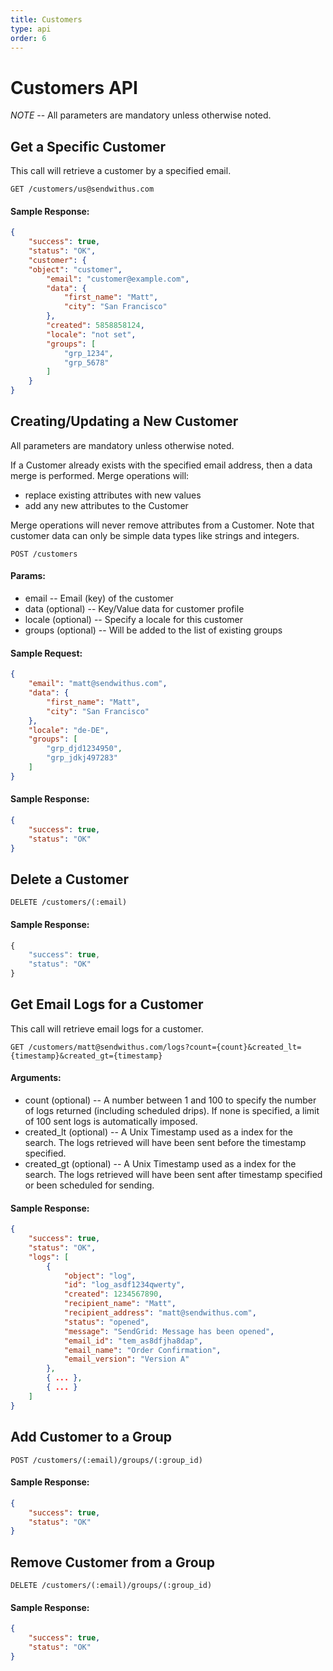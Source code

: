```yaml
---
title: Customers
type: api
order: 6
---
```


# Customers API

*NOTE* -- All parameters are mandatory unless otherwise noted.

## Get a Specific Customer

This call will retrieve a customer by a specified email.

`GET /customers/us@sendwithus.com`

#### Sample Response:

```json
{
    "success": true,
    "status": "OK",
    "customer": {
    "object": "customer",
        "email": "customer@example.com",
        "data": {
            "first_name": "Matt",
            "city": "San Francisco"
        },
        "created": 5858858124,
        "locale": "not set",
        "groups": [
            "grp_1234",
            "grp_5678"
        ]
    }
}
```

## Creating/Updating a New Customer

All parameters are mandatory unless otherwise noted.

If a Customer already exists with the specified email address, then a data merge is performed. Merge operations will:

* replace existing attributes with new values
* add any new attributes to the Customer

Merge operations will never remove attributes from a Customer. Note that customer data can only be simple data types like strings and integers.

`POST /customers`

#### Params:

- email       -- Email (key) of the customer
- data (optional)       -- Key/Value data for customer profile
- locale (optional)     -- Specify a locale for this customer
- groups (optional)     -- Will be added to the list of existing groups

#### Sample Request:

```json
{
    "email": "matt@sendwithus.com",
    "data": {
        "first_name": "Matt",
        "city": "San Francisco"
    },
    "locale": "de-DE",
    "groups": [
        "grp_djd1234950",
        "grp_jdkj497283"
    ]
}
```

#### Sample Response:

```json
{
    "success": true,
    "status": "OK"
}
```


## Delete a Customer

`DELETE /customers/(:email)`

#### Sample Response:

```javascript
{
    "success": true,
    "status": "OK"
}
```


## Get Email Logs for a Customer

This call will retrieve email logs for a customer.

`GET /customers/matt@sendwithus.com/logs?count={count}&created_lt={timestamp}&created_gt={timestamp}`

#### Arguments:

- count (optional)       -- A number between 1 and 100 to specify the number of logs returned (including scheduled drips). If none is specified, a limit of 100 sent logs is automatically imposed.
- created_lt (optional)       -- A Unix Timestamp used as a index for the search. The logs retrieved will have been sent before the timestamp specified.
- created_gt (optional)     -- A Unix Timestamp used as a index for the search. The logs retrieved will have been sent after timestamp specified or been scheduled for sending.

#### Sample Response:

```json
{
    "success": true,
    "status": "OK",
    "logs": [
        {
            "object": "log",
            "id": "log_asdf1234qwerty",
            "created": 1234567890,
            "recipient_name": "Matt",
            "recipient_address": "matt@sendwithus.com",
            "status": "opened",
            "message": "SendGrid: Message has been opened",
            "email_id": "tem_as8dfjha8dap",
            "email_name": "Order Confirmation",
            "email_version": "Version A"
        },
        { ... },
        { ... }
    ]
}
```


## Add Customer to a Group

`POST /customers/(:email)/groups/(:group_id)`

#### Sample Response:

```json
{
    "success": true,
    "status": "OK"
}
```

## Remove Customer from a Group

`DELETE /customers/(:email)/groups/(:group_id)`

#### Sample Response:

```json
{
    "success": true,
    "status": "OK"
}
```
